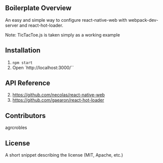 ## Boilerplate Overview
An easy and simple way to configure react-native-web with webpack-dev-server and react-hot-loader.

Note: TicTacToe.js is taken simply as a working example

## Installation

1. `npm start`
2. Open `http://localhost:3000/``

## API Reference

2. https://github.com/necolas/react-native-web
3. https://github.com/gaearon/react-hot-loader

## Contributors

agrcrobles

## License

A short snippet describing the license (MIT, Apache, etc.)
